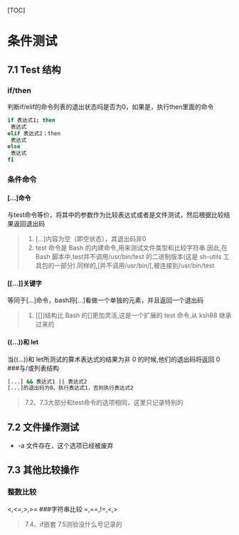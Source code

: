 [TOC]
# 条件测试
## 7.1 Test 结构
### if/then
判断if/elif的命令列表的退出状态吗是否为0，如果是，执行then里面的命令
```sh
if 表达式1; then
 表达式
elif 表达式2；then
 表达式
else
 表达式
fi
```
### 条件命令
#### [...]命令
与test命令等价，将其中的参数作为比较表达式或者是文件测试，然后根据比较结果返回退出码
>1. [...]内容为空（即空状态），其退出码非0
>2. test 命令是 Bash 的内建命令,用来测试文件类型和比较字符串.因此,在 Bash 脚本中,test并不调用/usr/bin/test 的二进制版本(这是 sh-utils 工具包的一部分).同样的,[并不调用/usr/bin/[,被连接到/usr/bin/test

#### [[...]]关键字
等同于[...]命令，bash将[...]看做一个单独的元素，并且返回一个退出码
> 1. [[]]结构比 Bash 的[]更加灵活,这是一个扩展的 test 命令,从 ksh88 继承过来的

#### ((...))和 let
当((...))和 let所测试的算术表达式的结果为非 0 的时候,他们的退出码将返回 0
###与/或列表结构
```sh
[...] && 表达式1 || 表达式2
[...]的退出码为0，执行表达式1，否则执行表达式2
```

>7.2、7.3大部分和test命令的选项相同，这里只记录特别的

## 7.2 文件操作测试
- -a 文件存在，这个选项已经被废弃
## 7.3 其他比较操作
### 整数比较
<,<=,>,>=
###字符串比较
=,==,!=,<,>

>7.4、if嵌套 7.5测验没什么号记录的
